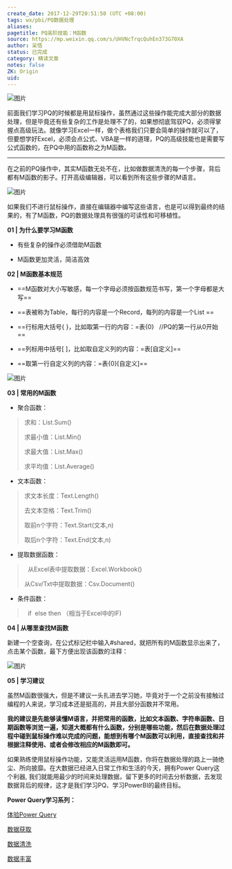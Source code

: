 ```yaml
---
create_date: 2017-12-29T20:51:50 (UTC +08:00)
tags: wx/pbi/PQ数据处理 
aliases:
pagetitle: PQ高阶技能：M函数
source: https://mp.weixin.qq.com/s/UHVNcTrqcQuhEn373G70XA
author: 采悟
status: 已完成 
category: 精读文章 
notes: false
ZK: Origin
uid:
---
```


![图片](https://mmbiz.qpic.cn/mmbiz_png/aHEbZtANQJNVpUV9OFRY4OaZdiaGjbZG24ribzcPPPzWnq5zBibndI78xOJF0WPaGoQRiaoakHiaKgojVviaURNzSW7Q/640?wx_fmt=png&wxfrom=5&wx_lazy=1&wx_co=1)

前面我们学习PQ的时候都是用鼠标操作，虽然通过这些操作能完成大部分的数据处理，但是毕竟还有些复杂的工作是处理不了的，如果想彻底驾驭PQ，必须得掌握点高级玩法。就像学习Excel一样，做个表格我们只要会简单的操作就可以了，但要想学好Excel，必须会点公式、VBA是一样的道理，PQ的高级技能也是需要写公式函数的，在PQ中用的函数称之为M函数。

___

在之前的PQ操作中，其实M函数无处不在，比如做数据清洗的每一个步骤，背后都有M函数的影子。打开高级编辑器，可以看到所有这些步骤的M语言。

![图片](https://mmbiz.qpic.cn/mmbiz_png/aHEbZtANQJMowD7iaZ9YHlvxMwgl5k3EQ3GT17xAqVrfK2LlHiaXiad6aKjsDkzwfsW59sFtvOQjvSavYU9pqBoqQ/640?wx_fmt=png&wxfrom=5&wx_lazy=1&wx_co=1)

如果我们不进行鼠标操作，直接在编辑器中编写这些语言，也是可以得到最终的结果的，有了M函数，PQ的数据处理具有很强的可读性和可移植性。

**01 | 为什么要学习M函数**

-   有些复杂的操作必须借助M函数
    
-   M函数更加灵活，简洁高效
    

**02 | M函数基本规范**

-   ==M函数对大小写敏感，每一个字母必须按函数规范书写，第一个字母都是大写==
    
-   ==表被称为Table，每行的内容是一个Record，每列的内容是一个List == 
    
-   ==行标用大括号{ }，比如取第一行的内容：=表{0}   //PQ的第一行从0开始==
    
-   ==列标用中括号\[ \]，比如取自定义列的内容：=表\[自定义\]==
    
-   ==取第一行自定义列的内容：=表{0}\[自定义\]==
    

![图片](https://mmbiz.qpic.cn/mmbiz_png/aHEbZtANQJMowD7iaZ9YHlvxMwgl5k3EQKqPfQP8tpBWnZN6Jz8Zwj9Orzh72Q7P46Ek9XaBAr058M4h8AQFIfw/640?wx_fmt=png&wxfrom=5&wx_lazy=1&wx_co=1)

**03 | 常用的M函数**

-   聚合函数：  
    

> 求和：List.Sum()
> 
> 求最小值：List.Min()
> 
> 求最大值：List.Max()
> 
> 求平均值：List.Average()

-   文本函数：  
    

> 求文本长度：Text.Length()
> 
> 去文本空格：Text.Trim()
> 
> 取前n个字符：Text.Start(文本,n)
> 
> 取后n个字符：Text.End(文本,n)

-   提取数据函数：
    

>   从Excel表中提取数据：Excel.Workbook()
> 
> 从Csv/Txt中提取数据：Csv.Document()

-   条件函数：
    

>   if  else then （相当于Excel中的IF)

**04 | 从哪里查找M函数**

新建一个空查询，在公式标记栏中输入#shared，就把所有的M函数显示出来了，点击某个函数，最下方便出现该函数的注释：

![图片](https://mmbiz.qpic.cn/mmbiz_png/aHEbZtANQJMowD7iaZ9YHlvxMwgl5k3EQiafYppqfw9uBePqDnR8Z0lkMClB7YROLSSMTVHDhukMkpPCgHwxGKjg/640?wx_fmt=png&wxfrom=5&wx_lazy=1&wx_co=1)

**05 | 学习建议**

虽然M函数很强大，但是不建议一头扎进去学习她，毕竟对于一个之前没有接触过编程的人来说，学习成本还是挺高的，并且大部分函数并不常用。

**我的建议是先能够读懂M语言，并把常用的函数，比如文本函数、字符串函数、日期函数等浏览一遍，知道大概都有什么函数，分别是哪些功能，然后在数据处理过程中碰到鼠标操作难以完成的问题，能想到有哪个M函数可以利用，直接查找和并根据注释使用、或者会修改相应的M函数即可。**

如果熟练使用鼠标操作功能，又能灵活运用M函数，你将在数据处理的路上一骑绝尘、所向披靡。在大数据已经进入日常工作和生活的今天，拥有Power Query这个利器, 我们就能用最少的时间来处理数据，留下更多的时间去分析数据，去发现数据背后的规律，这才是我们学习PQ、学习PowerBI的最终目标。

**Power Query学习系列：**

[体验Power Query](http://mp.weixin.qq.com/s?__biz=MzA4MzQwMjY4MA==&mid=2484067120&idx=1&sn=4188548c00910c7e9fd1cb5c2d5f8880&chksm=8e0c71e7b97bf8f135ea0bc07fff83152b9cf0ecc24b504eff1f999d92b65b58d0a4939c2c84&scene=21#wechat_redirect)

[数据获取](http://mp.weixin.qq.com/s?__biz=MzA4MzQwMjY4MA==&mid=2484067131&idx=1&sn=cac2f0f5b79169cbba61bf207bee1532&chksm=8e0c71ecb97bf8fa211533583fcf92f374a96d3eba85c1cffabbac3639d40335fbd188761f7d&scene=21#wechat_redirect)

[数据清洗](http://mp.weixin.qq.com/s?__biz=MzA4MzQwMjY4MA==&mid=2484067158&idx=1&sn=4ad955112df2f40a93b684ed9147f26e&chksm=8e0c7181b97bf89777ae3d9de929867745edcbbfe1f2b396761c0cec716b86ee31e439279add&scene=21#wechat_redirect)

[数据丰富](http://mp.weixin.qq.com/s?__biz=MzA4MzQwMjY4MA==&mid=2484067174&idx=1&sn=e60839949f8117c892d4f1c1f8f74f12&chksm=8e0c71b1b97bf8a7b20c9c48d7702a2d7b06721fd054605024b2378393f06f624f0d1a4d1e6b&scene=21#wechat_redirect)

